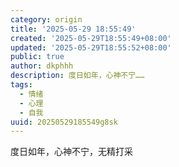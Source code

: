 ```yaml
---
category: origin
title: '2025-05-29 18:55:49'
created: '2025-05-29T18:55:49+08:00'
updated: '2025-05-29T18:55:52+08:00'
public: true
author: dkphhh
description: 度日如年，心神不宁……
tags:
  - 情绪
  - 心理
  - 自我
uuid: 20250529185549g8sk
---
```


度日如年，心神不宁，无精打采
